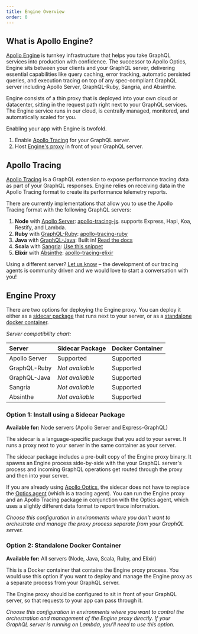 ```yaml
---
title: Engine Overview
order: 0
---
```


<h2 id="what-is-apollo-engine" title="What is Apollo Engine">What is Apollo Engine?</h2>

[Apollo Engine](https://www.apollographql.com/engine/) is turnkey infrastructure that helps you take GraphQL services into production with confidence. The successor to Apollo Optics, Engine sits between your clients and your GraphQL server, delivering essential capabilities like query caching, error tracking, automatic persisted queries, and execution tracing on top of any spec-compliant GraphQL server including Apollo Server, GraphQL-Ruby, Sangria, and Absinthe.

Engine consists of a thin proxy that is deployed into your own cloud or datacenter, sitting in the request path right next to your GraphQL services. The Engine service runs in our cloud, is centrally managed, monitored, and automatically scaled for you.

Enabling your app with Engine is twofold.
1. Enable [Apollo Tracing](#apollo-tracing) for your GraphQL server.
2. Host [Engine's proxy](#engine-proxy) in front of your GraphQL server.

<h2 id="apollo-tracing">Apollo Tracing</h2>

[Apollo Tracing](https://github.com/apollographql/apollo-tracing) is a GraphQL extension to expose performance tracing data as part of your GraphQL responses. Engine relies on receiving data in the Apollo Tracing format to create its performance telemetry reports.

There are currently implementations that allow you to use the Apollo Tracing format with the following GraphQL servers:

1. **Node** with [Apollo Server](https://www.apollographql.com/docs/apollo-server/): [apollo-tracing-js](https://github.com/apollographql/apollo-tracing-js). supports Express, Hapi, Koa, Restify, and Lambda.
2. **Ruby** with [GraphQL-Ruby](http://graphql-ruby.org/): [apollo-tracing-ruby](https://github.com/uniiverse/apollo-tracing-ruby)
3. **Java** with [GraphQL-Java](https://github.com/graphql-java/graphql-java): Built in! [Read the docs](http://graphql-java.readthedocs.io/en/v6/instrumentation.html#apollo-tracing-instrumentation)
4. **Scala** with [Sangria](https://github.com/sangria-graphql/sangria): [Use this snippet](https://gist.github.com/OlegIlyenko/124b55e58609ad45fcec276f15158d16)
5. **Elixir** with [Absinthe](https://github.com/absinthe-graphql/absinthe): [apollo-tracing-elixir](https://github.com/sikanhe/apollo-tracing-elixir)

Using a different server? [Let us know](mailto:support@apollodata.com) – the development of our tracing agents is community driven and we would love to start a conversation with you!

<h2 id="engine-proxy">Engine Proxy</h2>

There are two options for deploying the Engine proxy. You can deploy it either as a [sidecar package](/docs/engine/#sidecar-package) that runs next to your server, or as a [standalone docker container](/docs/engine/#standalone-docker-container).

_Server compatibility chart:_

| Server  | Sidecar Package  | Docker Container |
| :------ | :------------------- | :--------------------------- |
| Apollo Server | Supported | Supported |
| GraphQL-Ruby | _Not available_ | Supported |
| GraphQL-Java | _Not available_ | Supported |
| Sangria | _Not available_ | Supported |
| Absinthe | _Not available_ | Supported |

<h3 id="sidecar-package" title="Sidecar Package">Option 1: Install using a Sidecar Package</h3>

**Available for:** Node servers (Apollo Server and Express-GraphQL)

The sidecar is a language-specific package that you add to your server. It runs a proxy next to your server in the same container as your server.

The sidecar package includes a pre-built copy of the Engine proxy binary. It spawns an Engine process side-by-side with the your GraphQL server's process and incoming GraphQL operations get routed through the proxy and then into your server.

If you are already using [Apollo Optics](https://www.apollodata.com/optics/), the sidecar does not have to replace the [Optics agent](https://github.com/apollographql/optics-agent-js) (which is a tracing agent). You can run the Engine proxy and an Apollo Tracing package in conjunction with the Optics agent, which uses a slightly different data format to report trace information.

_Choose this configuration in environments where you don't want to orchestrate and manage the proxy process separate from your GraphQL server._

<h3 id="standalone-docker-container" title="Docker Container">Option 2: Standalone Docker Container</h3>

**Available for:** All servers (Node, Java, Scala, Ruby, and Elixir)

This is a Docker container that contains the Engine proxy process. You would use this option if you want to deploy and manage the Engine proxy as a separate process from your GraphQL server.

The Engine proxy should be configured to sit in front of your GraphQL server, so that requests to your app can pass through it.

_Choose this configuration in environments where you want to control the orchestration and management of the Engine proxy directly. If your GraphQL server is running on Lambda, you'll need to use this option._

